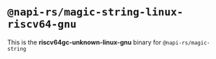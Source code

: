 # `@napi-rs/magic-string-linux-riscv64-gnu`

This is the **riscv64gc-unknown-linux-gnu** binary for `@napi-rs/magic-string`
